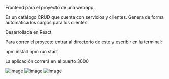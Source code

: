 Frontend para el proyecto de una webapp.

Es un catálogo CRUD que cuenta con servicios y clientes. Genera de forma automática los cargos para los clientes.

Desarrollada en React.

Para correr el proyecto entrar al directorio de este y escribir en la terminal:

npm install
npm run start

La aplicación correrá en el puerto 3000

![image](https://user-images.githubusercontent.com/51843944/213182953-71e38cdb-5908-4222-b418-ed0d0b7aebf4.png)
![image](https://user-images.githubusercontent.com/51843944/213183050-256f6d7f-74c0-4c6a-b8dd-a6c04eeea379.png)
![image](https://user-images.githubusercontent.com/51843944/213183155-832f29c1-3551-47c8-a18b-e0f1ecfe46f3.png)
